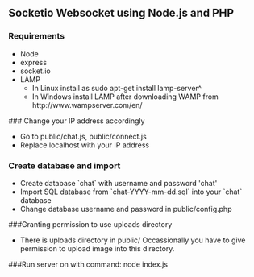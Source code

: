 ## Socketio Websocket using Node.js and PHP

### Requirements
<ul>
	<li> Node</li>
	<li> express </li>
	<li> socket.io </li>
	<li> LAMP 
		<ul>
	 	<li> In Linux install as sudo apt-get install lamp-server^</li>
		<li> In Windows install LAMP after downloading WAMP from http://www.wampserver.com/en/</li>
		</ul>
	</li>
</ul>
### Change your IP address accordingly
<ul>
<li> Go to public/chat.js, public/connect.js</li>
<li> Replace localhost with your IP address</li>
</ul>

### Create database and import
<ul>
<li> Create database `chat` with username and password 'chat'</li>
<li> Import SQL database from `chat-YYYY-mm-dd.sql` into your `chat` database</li>
<li> Change database username and password in public/config.php</li>
</ul>

###Granting permission to use uploads directory
<ul>
<li> There is uploads directory in public/
Occassionally you have to give permission to upload image into this directory.
</li>
</ul>
 
###Run server on with command: node index.js

